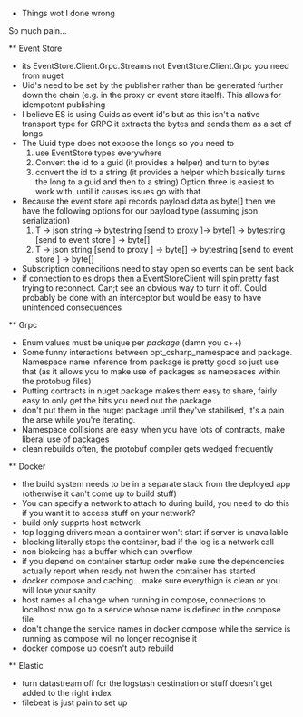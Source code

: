 * Things wot I done wrong

So much pain...

** Event Store
- its EventStore.Client.Grpc.Streams not EventStore.Client.Grpc you need from nuget
- Uid's need to be set by the publisher rather than be generated further down the chain (e.g. in the proxy or event store itself). This allows for idempotent publishing
- I believe ES is using Guids as event id's but as this isn't a native transport type for GRPC it extracts the bytes and sends them as a set of longs
- The Uuid type does not expose the longs so you need to
	1. use EventStore types everywhere
	2. Convert the id to a guid (it provides a helper) and turn to bytes
	3. convert the id to a string (it provides a helper which basically turns the long to a guid and then to a string)
  Option three is easiest to work with, until it causes issues go with that
- Because the event store api records payload data as byte[] then we have the following options for our payload type (assuming json serialization)
	1. T -> json string -> bytestring [send to proxy ]-> byte[] -> bytestring [send to event store ] -> byte[]
	2. T -> json string [send to proxy ] -> byte[] -> bytestring [send to event store ] -> byte[]
- Subscription connecitions need to stay open so events can be sent back 
- if connection to es drops then a EventStoreClient will spin pretty fast trying to reconnect. Can;t see an obvious way to turn it off. Could probably be done with an interceptor but would be easy to have unintended consequences

** Grpc
- Enum values must be unique per *package* (damn you c++)
- Some funny interactions between opt_csharp_namespace and package. Namespace name inference from package is pretty good so just use that (as it allows you to make use of packages as namepsaces within the protobug files)
- Putting contracts in nuget package makes them easy to share, fairly easy to only get the bits you need out the package
- don't put them in the nuget package until they've stabilised, it's a pain the arse while you're iterating.
- Namespace collisions are easy when you have lots of contracts, make liberal use of packages
- clean rebuilds often, the protobuf compiler gets wedged frequently

** Docker
- the build system needs to be in a separate stack from the deployed app (otherwise it can't come up to build stuff)
- You can specify a network to attach to during build, you need to do this if you want it to access stuff on your network? 
- build only supprts host network
- tcp logging drivers mean a container won't start if server is unavailable
- blocking literally stops the container, bad if the log is a network call
- non blokcing has a buffer which can overflow
- if you depend on container startup order make sure the dependencies actually report when ready not hwen the container has started
- docker compose and caching... make sure everythign is clean or you  will lose your sanity
- host names all change when running in compose, connections to localhost now go to a service whose name is defined in the compose file
- don't change the service names in docker compose while the service is running as compose will no longer recognise it
- docker compose up doesn't auto rebuild

** Elastic
- turn datastream off for the logstash destination or stuff doesn't get added to the right index
- filebeat is just pain to set up

